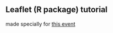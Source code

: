 ## Leaflet (R package) tutorial

made specially for [this event](http://www.meetup.com/RugBcn-Barcelona-R-users-group/events/227433795/)
